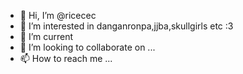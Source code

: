 - 👋 Hi, I’m @ricecec
- 👀 I’m interested in danganronpa,jjba,skullgirls etc :3
- 🌱 I’m current
- 💞️ I’m looking to collaborate on ...
- 📫 How to reach me ...

<!---
ricecec/ricecec is a ✨ special ✨ repository because its `README.md` (this file) appears on your GitHub profile.
You can click the Preview link to take a look at your changes.
--->
